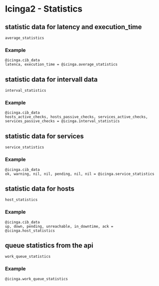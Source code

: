 # Icinga2 - Statistics


## <a name="stats-avg"></a>statistic data for latency and execution_time
    average_statistics

### Example
    @icinga.cib_data
    latenca, execution_time = @icinga.average_statistics


## <a name="stats-interval"></a>statistic data for intervall data
    interval_statistics

### Example
    @icinga.cib_data
    hosts_active_checks, hosts_passive_checks, services_active_checks, services_passive_checks = @icinga.interval_statistics


## <a name="stats-services"></a>statistic data for services
    service_statistics

### Example
    @icinga.cib_data
    ok, warning, nil, nil, pending, nil, nil = @icinga.service_statistics


## <a name="stats-hosts"></a>statistic data for hosts
    host_statistics

### Example
    @icinga.cib_data
    up, down, pending, unreachable, in_downtime, ack = @icinga.host_statistics


## <a name="stats-work-queue"></a>queue statistics from the api
    work_queue_statistics

### Example
    @icinga.work_queue_statistics

